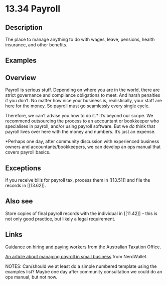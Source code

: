# 13.34 Payroll

## Description

The place to manage anything to do with wages, leave, pensions, health insurance, and other benefits.

## Examples

## Overview

Payroll is serious stuff. Depending on where you are in the world, there are strict governance and compliance obligations to meet. And harsh penalties if you don’t. No matter how nice your business is, realistically, your staff are here for the money. So payroll must go seamlessly every single cycle.

Therefore, we can’t advise you how to do it.\* It’s beyond our scope. We recommend outsourcing the process to an accountant or bookkeeper who specialises in payroll, and/or using payroll software. But we _do_ think that payroll lives over here with the money and numbers. It’s just an expense.

\*Perhaps one day, after community discussion with experienced business owners and accountants/bookkeepers, we can develop an ops manual that covers payroll basics.

## Exceptions

If you receive bills for payroll tax, process them in [[13.51]] and file the records in [[13.62]].

## Also see

Store copies of final payroll records with the individual in [[11.42]] – this is not only good practice, but likely a legal requirement.

## Links

[Guidance on hiring and paying workers](https://www.ato.gov.au/businesses-and-organisations/hiring-and-paying-your-workers) from the Australian Taxation Office.

[An article about managing payroll in small business](https://www.nerdwallet.com/article/small-business/how-to-manage-payroll-for-your-small-business) from NerdWallet.

NOTES:
Can/should we at least do a simple numbered template using the examples list?
Maybe one day after community consultation we could do an ops manual, but not now.
